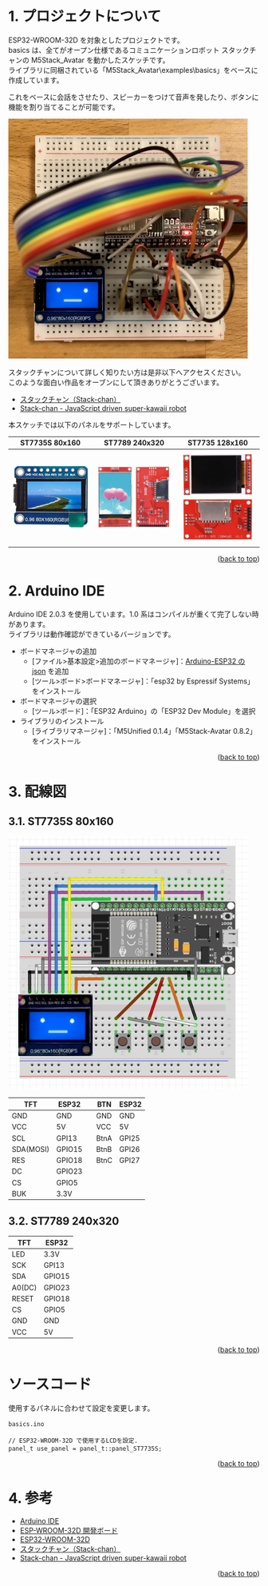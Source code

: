 <a name="readme-top"></a>

<!-- ABOUT THE PROJECT -->

# 1. プロジェクトについて

ESP32-WROOM-32D を対象としたプロジェクトです。  
basics は、全てがオープン仕様であるコミュニケーションロボット スタックチャンの M5Stack_Avatar を動かしたスケッチです。  
ライブラリに同梱されている「M5Stack_Avatar\examples\basics」をベースに作成しています。

これをベースに会話をさせたり、スピーカーをつけて音声を発したり、ボタンに機能を割り当てることが可能です。

<img src="./img/IMG_3745.JPEG" width="480">

スタックチャンについて詳しく知りたい方は是非以下へアクセスください。  
このような面白い作品をオーブンにして頂きありがとうございます。

- [スタックチャン（Stack-chan）](https://protopedia.net/prototype/2345)
- [Stack-chan - JavaScript driven super-kawaii robot](https://hackaday.io/project/181344-stack-chan-javascript-driven-super-kawaii-robot)

本スケッチでは以下のパネルをサポートしています。

| ST7735S 80x160                                   | ST7789 240x320                                   | ST7735 128x160                                   |
| ------------------------------------------------ | ------------------------------------------------ | ------------------------------------------------ |
| <img src="./img/ST7735S-80x160.jpg" width="180"> | <img src="./img/ST7789-240x320.jpg" width="180"> | <img src="./img/ST7735-128x160.jpg" width="180"> |

<p align="right">(<a href="#readme-top">back to top</a>)</p>

<!-- USAGE EXAMPLES -->

# 2. Arduino IDE

Arduino IDE 2.0.3 を使用しています。1.0 系はコンパイルが重くて完了しない時があります。  
ライブラリは動作確認ができているバージョンです。

- ボードマネージャの追加
  - [ファイル>基本設定>追加のボードマネージャ]：[Arduino-ESP32 の json](https://img.espressif.com/projects/arduino-esp32/en/latest/installing.html) を追加
  - [ツール>ボード>ボードマネージャ]：「esp32 by Espressif Systems」をインストール
- ボードマネージャの選択
  - [ツール>ボード]：「ESP32 Arduino」の「ESP32 Dev Module」を選択
- ライブラリのインストール
  - [ライブラリマネージャ]：「M5Unified 0.1.4」「M5Stack-Avatar 0.8.2」をインストール

<p align="right">(<a href="#readme-top">back to top</a>)</p>

# 3. 配線図

## 3.1. ST7735S 80x160

<img src="./img/wiring-diagram.jpg" width="480">

| TFT       | ESP32  |     | BTN  | ESP32 |
| --------- | ------ | --- | ---- | ----- |
| GND       | GND    |     | GND  | GND   |
| VCC       | 5V     |     | VCC  | 5V    |
| SCL       | GPI13  |     | BtnA | GPI25 |
| SDA(MOSI) | GPIO15 |     | BtnB | GPI26 |
| RES       | GPIO18 |     | BtnC | GPI27 |
| DC        | GPIO23 |     |      |       |
| CS        | GPIO5  |     |      |       |
| BUK       | 3.3V   |     |      |       |

## 3.2. ST7789 240x320

| TFT    | ESP32  |
| ------ | ------ |
| LED    | 3.3V   |
| SCK    | GPI13  |
| SDA    | GPIO15 |
| A0(DC) | GPIO23 |
| RESET  | GPIO18 |
| CS     | GPIO5  |
| GND    | GND    |
| VCC    | 5V     |

<p align="right">(<a href="#readme-top">back to top</a>)</p>

# ソースコード

使用するパネルに合わせて設定を変更します。

```
basics.ino

// ESP32-WROOM-32D で使用するLCDを設定.
panel_t use_panel = panel_t::panel_ST7735S;
```

<p align="right">(<a href="#readme-top">back to top</a>)</p>

# 4. 参考

- [Arduino IDE](https://www.arduino.cc/en/software)
- [ESP-WROOM-32D 開発ボード](https://akizukidenshi.com/catalog/g/gM-13628/)
- [ESP32-WROOM-32D](https://www.digikey.jp/ja/products/detail/espressif-systems/ESP32-WROOM-32D-N4/9381716)
- [スタックチャン（Stack-chan）](https://protopedia.net/prototype/2345)
- [Stack-chan - JavaScript driven super-kawaii robot](https://hackaday.io/project/181344-stack-chan-javascript-driven-super-kawaii-robot)

<p align="right">(<a href="#readme-top">back to top</a>)</p>
